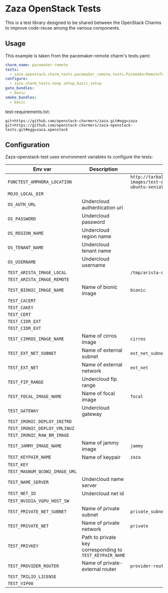 # Zaza OpenStack Tests

This is a test library designed to be shared between the OpenStack Charms to improve code-reuse among the various components.

## Usage

This example is taken from the pacemaker-remote charm's tests.yaml:

```yaml
charm_name: pacemaker-remote
tests:
  - zaza.openstack.charm_tests.pacemaker_remote.tests.PacemakerRemoteTest
configure:
  - zaza.charm_tests.noop.setup.basic_setup
gate_bundles:
  - basic
smoke_bundles:
  - basic
```

test-requirements.txt:

```
git+https://github.com/openstack-charmers/zaza.git#egg=zaza
git+https://github.com/openstack-charmers/zaza-openstack-tests.git#egg=zaza.openstack
```

## Configuration

Zaza-openstack-test uses environment variables to configure the tests:

| Env var                      | Description                                               | Default Value                                                                                         |
|------------------------------|-----------------------------------------------------------|-------------------------------------------------------------------------------------------------------|
| `FUNCTEST_AMPHORA_LOCATION`  |                                                           | `http://tarballs.openstack.org/octavia/test-images/test-only-amphora-x64-haproxy-ubuntu-xenial.qcow2` |
| `MOJO_LOCAL_DIR`             |                                                           |                                                                                                       |
| `OS_AUTH_URL`                | Undercloud authentication url                             |                                                                                                       |
| `OS_PASSWORD`                | Undercloud password                                       |                                                                                                       |
| `OS_REGION_NAME`             | Undercloud region name                                    |                                                                                                       |
| `OS_TENANT_NAME`             | Undercloud tenant name                                    |                                                                                                       |
| `OS_USERNAME`                | Undercloud username                                       |                                                                                                       |
| `TEST_ARISTA_IMAGE_LOCAL`    |                                                           | `/tmp/arista-cvx-virt-test.qcow2`                                                                     |
| `TEST_ARISTA_IMAGE_REMOTE`   |                                                           |                                                                                                       |
| `TEST_BIONIC_IMAGE_NAME`     | Name of bionic image                                      | `bionic`                                                                                              |
| `TEST_CACERT`                |                                                           |                                                                                                       |
| `TEST_CAKEY`                 |                                                           |                                                                                                       |
| `TEST_CERT`                  |                                                           |                                                                                                       |
| `TEST_CIDR_EXT`              |                                                           |                                                                                                       |
| `TEST_CIDR_EXT`              |                                                           |                                                                                                       |
| `TEST_CIRROS_IMAGE_NAME`     | Name of cirros image                                      | `cirros`                                                                                              |
| `TEST_EXT_NET_SUBNET`        | Name of external subnet                                   | `ext_net_subnet`                                                                                      |
| `TEST_EXT_NET`               | Name of external network                                  | `ext_net`                                                                                             |
| `TEST_FIP_RANGE`             | Undercloud fip range                                      |                                                                                                       |
| `TEST_FOCAL_IMAGE_NAME`      | Name of focal image                                       | `focal`                                                                                               |
| `TEST_GATEWAY`               | Undercloud gateway                                        |                                                                                                       |
| `TEST_IRONIC_DEPLOY_INITRD`  |                                                           |                                                                                                       |
| `TEST_IRONIC_DEPLOY_VMLINUZ` |                                                           |                                                                                                       |
| `TEST_IRONIC_RAW_BM_IMAGE`   |                                                           |                                                                                                       |
| `TEST_JAMMY_IMAGE_NAME`      | Name of jammy image                                       | `jammy`                                                                                               |
| `TEST_KEYPAIR_NAME`          | Name of keypair                                           | `zaza`                                                                                                |
| `TEST_KEY`                   |                                                           |                                                                                                       |
| `TEST_MAGNUM_QCOW2_IMAGE_URL`|                                                           |                                                                                                       |
| `TEST_NAME_SERVER`           | Undercloud name server                                    |                                                                                                       |
| `TEST_NET_ID`                | Undercloud net id                                         |                                                                                                       |
| `TEST_NVIDIA_VGPU_HOST_SW`   |                                                           |                                                                                                       |
| `TEST_PRIVATE_NET_SUBNET`    | Name of private subnet                                    | `private_subnet`                                                                                      |
| `TEST_PRIVATE_NET`           | Name of private network                                   | `private`                                                                                             |
| `TEST_PRIVKEY`               | Path to private key corresponding to `TEST_KEYPAIR_NAME`  |                                                                                                       |
| `TEST_PROVIDER_ROUTER`       | Name of private-external router                           | `provider-router`                                                                                     |
| `TEST_TRILIO_LICENSE`        |                                                           |                                                                                                       |
| `TEST_VIP00`                 |                                                           |                                                                                                       |
